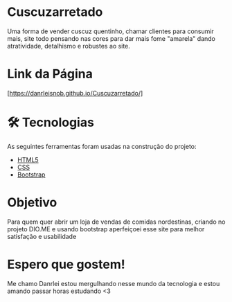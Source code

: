 # Cuscuzarretado

Uma forma de vender cuscuz quentinho, chamar clientes para consumir mais, site todo pensando nas cores para dar mais fome "amarela" dando atratividade, detalhismo e  robustes ao site.

# Link da Página

[https://danrleisnob.github.io/Cuscuzarretado/]

# 🛠 Tecnologias

As seguintes ferramentas foram usadas na construção do projeto:

- [HTML5](<https://html.spec.whatwg.org/multipage/>)
- [CSS](<https://www.css3.com/>)
- [Bootstrap](<https://getbootstrap.com/>)


# Objetivo 

Para quem quer abrir um loja de vendas de comidas nordestinas, criando no projeto DIO.ME e usando bootstrap aperfeiçoei esse site para melhor satisfação e usabilidade

# Espero que gostem!

Me chamo Danrlei estou mergulhando nesse mundo da tecnologia e estou amando passar horas estudando <3 
